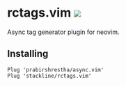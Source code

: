 # rctags.vim ![](https://github.com/stackline/rctags.vim/workflows/Test/badge.svg)

Async tag generator plugin for neovim.

## Installing

```
Plug 'prabirshrestha/async.vim'
Plug 'stackline/rctags.vim'
```

